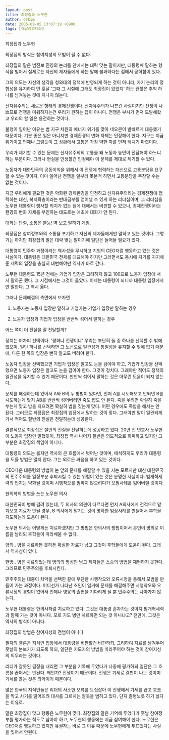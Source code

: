 ```yaml
---
layout: post
title: 최장집과 노무현
author: drkim
date: 2005-09-05 13:07:19 +0900
tags: [깨달음의대화]
---
```

 


  최장집과 노무현



  최장집의 방식은 참여지성의 모범이 될 수 없다.



  


  최장집의 말은 범진보 진영의 논리틀 안에서는 대략 맞는 말이지만, 대통령께 말하는 형식을 빌어서 실제로는 자신의 제자들에게 하는 말에 불과하다는 점에서 공허함이 있다.



  


  그의 의도는 자신의 생각을 청와대의 정책에 반영되게 하는 것이 아니라, 자기 논리의 정합성을 유지하여 먼 훗날 '그때 그 시절에 그래도 최장집이 있었지' 하는 괜찮은 추억 하나를 남겨놓는 것에 지나지 않는다.



  


  신자유주의는 새로운 형태의 경제전쟁이다. 신자유주의가 나쁜건 사실이지만 전쟁이 나쁘므로 전쟁을 미워하자는건 우리가 원하는 답이 아니다. 전쟁은 부시가 먼저 도발해왔고 우리의 할 일은 응전하는 것이다.



  


  불행이 일어난 이유는 범 지구 차원의 에너지 위기를 맞아 네오콘이 발빠르게 대응했기 때문이다. 기분 좋은 일은 아니지만 경제환경의 변화 자체는 인정해야 한다. 지구는 지금 위기이고 언제나 그렇듯이 그 상황에서 고통은 가장 약한 자를 먼저 덮치기 마련이다.



  


  우리가 제기할 수 있는 문제는 신자유주의의 고통을 왜 노동자 농민이 전담해야 하느냐 하는 부분이다. 그러나 현실을 인정할건 인정해야 이 문제를 제대로 제기할 수 있다.



  


  노동자가 대한민국의 공동이익을 위해서 이 전쟁에 협력하는 대신으로 고통분담을 요구할 수 있는 것이지, 이미 일어난 전쟁을 일부러 못본척 하면서 고통분담을 주장할 수는 없는 것이다.



  


  지금 우리에게 필요한 것은 악화된 경제환경을 인정하고 신자유주의라는 경제전쟁에 협력하는 대신, 복지확충이라는 반대급부를 얻어낼 수 있게 하는 리더십이며, 그 리더십을 노무현 대통령이 행사할 의지가 없는 점에 대해서는 비판할 수 있으나, 경제전쟁이라는 환경의 변화 자체를 부인하는 태도로는 애초에 대화가 안 된다.



  


  대화는 단절, 소통은 불능! 벽 보고 말하기 게임.



  


  최장집은 참여정부와의 소통을 포기하고 자신의 제자들에게만 말하고 있는 것이다. 그렇기는 하지만 최장집의 말은 대략 맞는 말이기에 일단은 들어둘 필요가 있다.



  


  대통령이 민주화 과정이라는 역사성을 무시하고 기업의 CEO처럼 행동하고 있는 것은 사실이다. 대통령은 대한민국 전체를 대표해야 하지만 그러면서도 동시에 자기를 지지해준 세력의 입장을 충실히 대변해야만 역사가 바로 간다.



  


  노무현 대통령도 15년 전에는 기업가 입장은 고려하지 않고 100프로 노동자 입장에 서서 말하곤 했다. 그 시점에서는 그것이 옳았다. 이제는 대통령이 되니까 대통령 입장에서만 말한다. 그 역시 옳다.



  


  그러나 문제해결의 측면에서 보자면



  


  1) 노동자는 노동자 입장만 말하고 기업가는 기업가 입장만 말하는 경우



  2) 노동자 입장과 기업가 입장을 반반씩 섞어서 말하는 경우



  


  어느 쪽이 더 진실을 잘 전달할까?



  


  정치는 어차피 선택이다. '평화냐 전쟁이냐' 우리는 부단히 둘 중 하나를 선택할 수 밖에 없으며, 일단 하나를 선택하면 그 노선으로 일관성과 통일성을 유지할 수 밖에 없기 때문에, 다른 한 쪽의 입장은 뻔히 알고도 버려야 한다.



  


  노동자 입장을 선택했으면 기업가 입장은 알고도 눈을 감아야 하고, 기업가 입장을 선택했으면 노동자 입장은 알고도 눈을 감아야 한다. 그것이 정치다. 그래야만 적어도 정책의 일관성을 유지할 수 있기 때문이다. 반반씩 섞어서 말하는 것은 아무런 도움이 되지 않는다.



  


  문제를 해결하는데 있어서 A와 B의 두 방법이 있다면, 먼저 A를 시도해보고 안되면 B를 시도하는게 맞지 AB를 반반씩 섞어버리면 죽도 밥도 안 된다. 죽을 쑤려면 확실히 죽을 쑤는게 맞고 밥을 지으려면 확실히 밥을 짓는게 맞다. 어떤 경우에도 죽밥을 해서는 안 된다. 그러므로 최장집은 최장집의 입장에서 말하는 것이 맞다. 그래야만 말이 일관되게 가서 적어도 절반의 진실은 전달하는데 성공한다.



  


  결론적으로 최장집은 절반의 진실을 전달하는데 성공하고 있다. 20년 전 변호사 노무현이 노동자 입장만 말했듯이, 최장집 역시 나머지 절반은 의도적으로 회피하고 있지만 그 부분은 최장집의 책임이 아니다.



  


  대통령의 의도는 옳지만 역사의 큰 흐름에서 벗어난 것이며, 애석하게도 우리가 대통령을 도울 방법은 많지 않다. 그는 외로운 싸움을 하고 있는 것이다.



  


  CEO다운 대통령의 방법이 눈 앞의 문제를 해결할 수 있을 지는 모르지만 대신 대한민국의 민주주의를 일정부분 후퇴시킬 수 있는 위험이 있는 것은 분명한 사실이다. 범개혁세력의 입지는 약화될 것이며 시행착오를 범하지 않으려다가 모범사례를 잃어버릴 것이다.



  


  한의학의 방법을 쓰는 노무현 의사



  대한민국이 병에 걸려 있는데, 두 의사의 의견이 다르다면 먼저 A의사에게 전적으로 맡겨보고 치료가 안될 경우, B 의사에게 맡기는 것이 명확한 임상사례를 만들어서 후학을 지도하는데 도움이 된다.



  


  노무현 의사는 어떻게든 치료하겠지만 그 방법은 한의사의 방법이어서 본인이 명의로 이름을 날리되 후학들이 따라배울 수 없다.



  


  양의.. 병을 치료하든 못하든 확실한 자료가 남고 그것이 후학들에게 도움이 된다. 그래서 역사성이 있다.



  


  한방.. 병은 치료되었는데 명의의 명성만 남고 제자들은 스승의 방법을 재현하지 못한다. 그러므로 민주주의를 후퇴시킨다.



  


  민주주의는 대중이 차악을 선택한 끝에 부단한 시행착오와 오류시정을 통해서 모범을 만들어 가는 과정이다. 어디선가 나타난 초인이 일거에 문제를 해결해주면 시행착오와 오류시정의 경험이 없어서 언제나 영웅의 출현을 기다리게 될 뿐 민주주의는 나아가지 않는다.



  


  노무현 대통령은 한의사처럼 치료하고 있다. 그것은 대통령 혼자가는 것이지 범개혁세력과 함께 가는 것이 아니다. 모로 가도 병만 치료하면 되는 것 아니냐고? 천만에. 그것은 역사의 방식이 아니다.



  


  최장집의 방법은 참여지성의 전범이 아니다



  필자의 결론은 지식인 입장에서 대통령을 비판할건 비판하되, 그리하여 자료를 남겨두어 훗날의 본보기가 되도록 하되, 일단은 지도자의 방법을 따라주어야 하는 것이 참여지성의 의무라는 것이다.



  


  리더가 잘못된 결정을 내리면 그 부분을 기록해 두었다가 나중에 평가하되 일단은 그 흐름을 끊어서는 안된다. 왜인가? 전쟁이기 때문이다. 전쟁은 기세로 결판이 나는 것이며 기세를 끊는 것은 최악이기 때문이다.



  


  많은 한국의 지식인들은 리더의 사소한 오류를 트집잡아 이 전쟁에서 기세를 끊고 흐름을 막고 사기를 떨어뜨려 대사를 그르치는 잘못을 범하고 있다. 단지 졸병노릇 하기 싫다는 이유로.



  


  말은 최장집이 맞고 행동은 노무현이 맞다. 최장집의 말은 기억해 두었다가 훗날 참여정부를 평가하는 척도로 삼아야 하고, 노무현의 행동에는 지금 참여해야 한다. 노무현은 CEO처럼 행동하고 있지만 유권자는 바로 그 이유 때문에 노무현에게 투표했다는 사실을 잊어서 안된다.



  


  